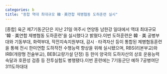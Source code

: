 ```yaml
---
categories: b
title: "종합 역대 최대규모 韓ㆍ美연합 제병협동 도하훈련 실시"
---
```

[종합] 육군 제7기동군단은 지난 21일 여주시 연양동 남한강 일대에서 역대 최대규모 &#39;韓ㆍ美연합 제병협동 도하훈련&#39;을 실시했다고 밝혔다.이번 도하훈련은 韓ㆍ美 공병부대와 기동부대, 화력부대, 작전지속지원부대, 감시ㆍ타격자산 등이 통합된 제병협동훈련을 통해 전시 한미연합 도하작전 수행능력 향상을 위해 실시됐으며, RBS(리본부교)와 IRB(개량형 전술부교), BEB(교량가설 단정) 등 한미 양국의 도하자산의 상호 운용능력 숙달과 호환성 검증 등 전투실험도 병행됐다.이번 훈련에는 7기동군단 예하 7공병여단 311도하대대